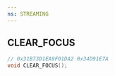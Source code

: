 ```yaml
---
ns: STREAMING
---
```

## CLEAR_FOCUS

```c
// 0x31B73D1EA9F01DA2 0x34D91E7A
void CLEAR_FOCUS();
```


